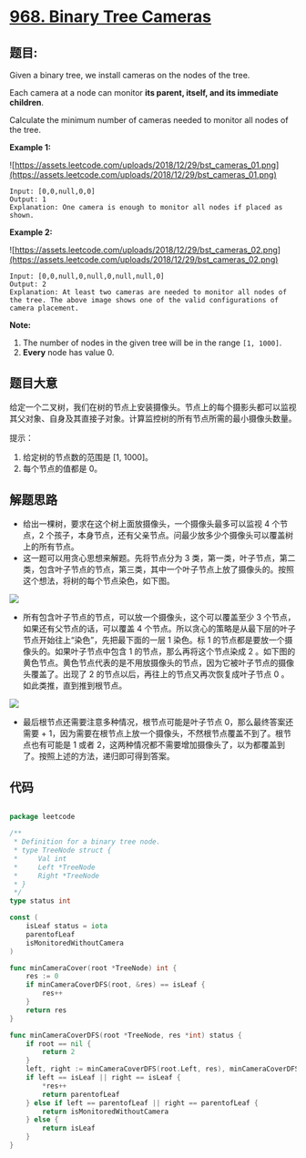 # [968. Binary Tree Cameras](https://leetcode.com/problems/binary-tree-cameras/)

## 题目:

Given a binary tree, we install cameras on the nodes of the tree.

Each camera at a node can monitor **its parent, itself, and its immediate children**.

Calculate the minimum number of cameras needed to monitor all nodes of the tree.

**Example 1:**

![https://assets.leetcode.com/uploads/2018/12/29/bst_cameras_01.png](https://assets.leetcode.com/uploads/2018/12/29/bst_cameras_01.png)

    Input: [0,0,null,0,0]
    Output: 1
    Explanation: One camera is enough to monitor all nodes if placed as shown.

**Example 2:**

![https://assets.leetcode.com/uploads/2018/12/29/bst_cameras_02.png](https://assets.leetcode.com/uploads/2018/12/29/bst_cameras_02.png)

    Input: [0,0,null,0,null,0,null,null,0]
    Output: 2
    Explanation: At least two cameras are needed to monitor all nodes of the tree. The above image shows one of the valid configurations of camera placement.

**Note:**

1. The number of nodes in the given tree will be in the range `[1, 1000]`.
2. **Every** node has value 0.


## 题目大意

给定一个二叉树，我们在树的节点上安装摄像头。节点上的每个摄影头都可以监视其父对象、自身及其直接子对象。计算监控树的所有节点所需的最小摄像头数量。

提示：

1. 给定树的节点数的范围是 [1, 1000]。
2. 每个节点的值都是 0。



## 解题思路

- 给出一棵树，要求在这个树上面放摄像头，一个摄像头最多可以监视 4 个节点，2 个孩子，本身节点，还有父亲节点。问最少放多少个摄像头可以覆盖树上的所有节点。
- 这一题可以用贪心思想来解题。先将节点分为 3 类，第一类，叶子节点，第二类，包含叶子节点的节点，第三类，其中一个叶子节点上放了摄像头的。按照这个想法，将树的每个节点染色，如下图。

![](https://img.halfrost.com/Leetcode/leetcode_968_1.png)

- 所有包含叶子节点的节点，可以放一个摄像头，这个可以覆盖至少 3 个节点，如果还有父节点的话，可以覆盖 4 个节点。所以贪心的策略是从最下层的叶子节点开始往上“染色”，先把最下面的一层 1 染色。标 1 的节点都是要放一个摄像头的。如果叶子节点中包含 1 的节点，那么再将这个节点染成 2 。如下图的黄色节点。黄色节点代表的是不用放摄像头的节点，因为它被叶子节点的摄像头覆盖了。出现了 2 的节点以后，再往上的节点又再次恢复成叶子节点 0 。如此类推，直到推到根节点。

![](https://img.halfrost.com/Leetcode/leetcode_968_2.png)

- 最后根节点还需要注意多种情况，根节点可能是叶子节点 0，那么最终答案还需要 + 1，因为需要在根节点上放一个摄像头，不然根节点覆盖不到了。根节点也有可能是 1 或者 2，这两种情况都不需要增加摄像头了，以为都覆盖到了。按照上述的方法，递归即可得到答案。


## 代码

```go

package leetcode

/**
 * Definition for a binary tree node.
 * type TreeNode struct {
 *     Val int
 *     Left *TreeNode
 *     Right *TreeNode
 * }
 */
type status int

const (
	isLeaf status = iota
	parentofLeaf
	isMonitoredWithoutCamera
)

func minCameraCover(root *TreeNode) int {
	res := 0
	if minCameraCoverDFS(root, &res) == isLeaf {
		res++
	}
	return res
}

func minCameraCoverDFS(root *TreeNode, res *int) status {
	if root == nil {
		return 2
	}
	left, right := minCameraCoverDFS(root.Left, res), minCameraCoverDFS(root.Right, res)
	if left == isLeaf || right == isLeaf {
		*res++
		return parentofLeaf
	} else if left == parentofLeaf || right == parentofLeaf {
		return isMonitoredWithoutCamera
	} else {
		return isLeaf
	}
}

```